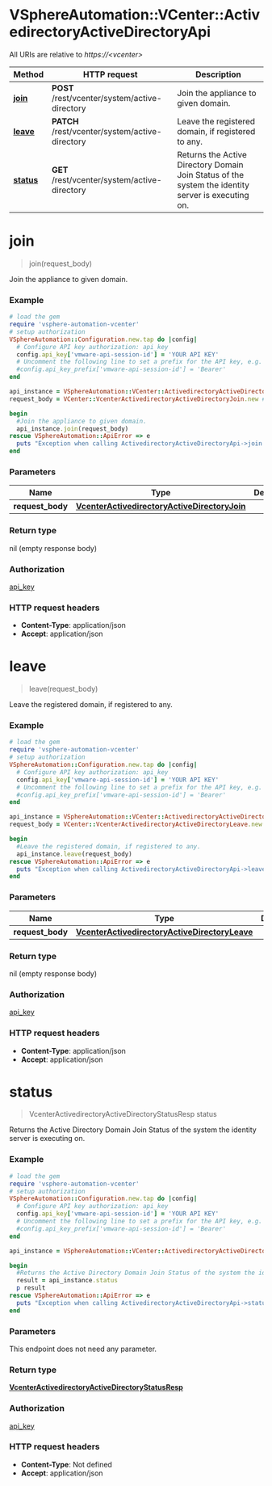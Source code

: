 # VSphereAutomation::VCenter::ActivedirectoryActiveDirectoryApi

All URIs are relative to *https://&lt;vcenter&gt;*

Method | HTTP request | Description
------------- | ------------- | -------------
[**join**](ActivedirectoryActiveDirectoryApi.md#join) | **POST** /rest/vcenter/system/active-directory | Join the appliance to given domain.
[**leave**](ActivedirectoryActiveDirectoryApi.md#leave) | **PATCH** /rest/vcenter/system/active-directory | Leave the registered domain, if registered to any.
[**status**](ActivedirectoryActiveDirectoryApi.md#status) | **GET** /rest/vcenter/system/active-directory | Returns the Active Directory Domain Join Status of the system the identity server is executing on.


# **join**
> join(request_body)

Join the appliance to given domain.

### Example
```ruby
# load the gem
require 'vsphere-automation-vcenter'
# setup authorization
VSphereAutomation::Configuration.new.tap do |config|
  # Configure API key authorization: api_key
  config.api_key['vmware-api-session-id'] = 'YOUR API KEY'
  # Uncomment the following line to set a prefix for the API key, e.g. 'Bearer' (defaults to nil)
  #config.api_key_prefix['vmware-api-session-id'] = 'Bearer'
end

api_instance = VSphereAutomation::VCenter::ActivedirectoryActiveDirectoryApi.new
request_body = VCenter::VcenterActivedirectoryActiveDirectoryJoin.new # VcenterActivedirectoryActiveDirectoryJoin | 

begin
  #Join the appliance to given domain.
  api_instance.join(request_body)
rescue VSphereAutomation::ApiError => e
  puts "Exception when calling ActivedirectoryActiveDirectoryApi->join: #{e}"
end
```

### Parameters

Name | Type | Description  | Notes
------------- | ------------- | ------------- | -------------
 **request_body** | [**VcenterActivedirectoryActiveDirectoryJoin**](VcenterActivedirectoryActiveDirectoryJoin.md)|  | 

### Return type

nil (empty response body)

### Authorization

[api_key](../README.md#api_key)

### HTTP request headers

 - **Content-Type**: application/json
 - **Accept**: application/json



# **leave**
> leave(request_body)

Leave the registered domain, if registered to any.

### Example
```ruby
# load the gem
require 'vsphere-automation-vcenter'
# setup authorization
VSphereAutomation::Configuration.new.tap do |config|
  # Configure API key authorization: api_key
  config.api_key['vmware-api-session-id'] = 'YOUR API KEY'
  # Uncomment the following line to set a prefix for the API key, e.g. 'Bearer' (defaults to nil)
  #config.api_key_prefix['vmware-api-session-id'] = 'Bearer'
end

api_instance = VSphereAutomation::VCenter::ActivedirectoryActiveDirectoryApi.new
request_body = VCenter::VcenterActivedirectoryActiveDirectoryLeave.new # VcenterActivedirectoryActiveDirectoryLeave | 

begin
  #Leave the registered domain, if registered to any.
  api_instance.leave(request_body)
rescue VSphereAutomation::ApiError => e
  puts "Exception when calling ActivedirectoryActiveDirectoryApi->leave: #{e}"
end
```

### Parameters

Name | Type | Description  | Notes
------------- | ------------- | ------------- | -------------
 **request_body** | [**VcenterActivedirectoryActiveDirectoryLeave**](VcenterActivedirectoryActiveDirectoryLeave.md)|  | 

### Return type

nil (empty response body)

### Authorization

[api_key](../README.md#api_key)

### HTTP request headers

 - **Content-Type**: application/json
 - **Accept**: application/json



# **status**
> VcenterActivedirectoryActiveDirectoryStatusResp status

Returns the Active Directory Domain Join Status of the system the identity server is executing on.

### Example
```ruby
# load the gem
require 'vsphere-automation-vcenter'
# setup authorization
VSphereAutomation::Configuration.new.tap do |config|
  # Configure API key authorization: api_key
  config.api_key['vmware-api-session-id'] = 'YOUR API KEY'
  # Uncomment the following line to set a prefix for the API key, e.g. 'Bearer' (defaults to nil)
  #config.api_key_prefix['vmware-api-session-id'] = 'Bearer'
end

api_instance = VSphereAutomation::VCenter::ActivedirectoryActiveDirectoryApi.new

begin
  #Returns the Active Directory Domain Join Status of the system the identity server is executing on.
  result = api_instance.status
  p result
rescue VSphereAutomation::ApiError => e
  puts "Exception when calling ActivedirectoryActiveDirectoryApi->status: #{e}"
end
```

### Parameters
This endpoint does not need any parameter.

### Return type

[**VcenterActivedirectoryActiveDirectoryStatusResp**](VcenterActivedirectoryActiveDirectoryStatusResp.md)

### Authorization

[api_key](../README.md#api_key)

### HTTP request headers

 - **Content-Type**: Not defined
 - **Accept**: application/json



